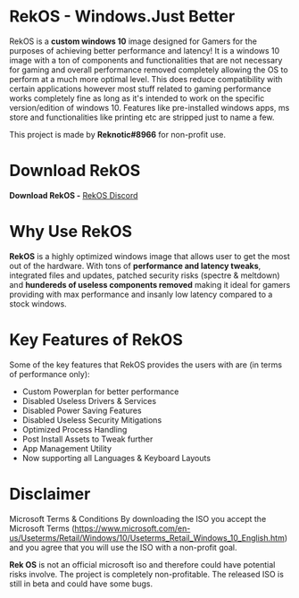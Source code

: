 # RekOS - Windows.Just Better
RekOS is a **custom windows 10** image designed for Gamers for the purposes of achieving better performance and latency!
It is a windows 10 image with a ton of components and functionalities that are not necessary for gaming and overall performance removed completely allowing the OS to perform at a much more optimal level. This does reduce compatibility with certain applications however most stuff related to gaming performance works completely fine as long as it's intended to work on the specific version/edition of windows 10.
Features like pre-installed windows apps, ms store and functionalities like printing etc are stripped just to name a few.

This project is made by **Reknotic#8966** for non-profit use.

# Download RekOS
**Download RekOS -** [RekOS Discord](https://discord.gg/PMvTHcNHzN)

# Why Use RekOS
**RekOS** is a highly optimized windows image that allows user to get the most out of the hardware. With tons of **performance and latency tweaks**, integrated files and updates, patched security risks (spectre & meltdown) and **hundereds of useless components removed** making it ideal for gamers providing with max performance and insanly low latency compared to a stock windows.

# Key Features of RekOS
Some of the key features that RekOS provides the users with are (in terms of performance only):
- Custom Powerplan for better performance
- Disabled Useless Drivers & Services
- Disabled Power Saving Features
- Disabled Useless Security Mitigations
- Optimized Process Handling
- Post Install Assets to Tweak further
- App Management Utility
- Now supporting all Languages & Keyboard Layouts

# Disclaimer
Microsoft Terms & Conditions
By downloading the ISO you accept the Microsoft Terms
(https://www.microsoft.com/en-us/Useterms/Retail/Windows/10/Useterms_Retail_Windows_10_English.htm) and you agree that you will use the ISO with a non-profit goal.

**Rek OS** is not an official microsoft iso and therefore could have potential risks involve. The project is completely non-profitable.
The released ISO is still in beta and could have some bugs.
